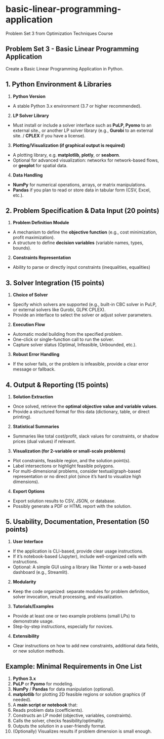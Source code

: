 # basic-linear-programming-application
Problem Set 3 from Optimization Techniques Course

## Problem Set 3 - Basic Linear Programming Application

Create a Basic Linear Programming Application in Python. 

## 1. Python Environment & Libraries

1. **Python Version**
* A stable Python 3.x environment (3.7 or higher recommended).

2. **LP Solver Library**
* Must install or include a solver interface such as **PuLP, Pyomo** to an external site., or another LP solver library (e.g., **Gurobi** to an external site. / **CPLEX** if you have a license).


3. **Plotting/Visualization (if graphical output is required)**
* A plotting library, e.g. **matplotlib, plotly**, or **seaborn**.
* Optional for advanced visualization: networkx for network-based flows, or **geoplot** for spatial data.

4. **Data Handling**
* **NumPy** for numerical operations, arrays, or matrix manipulations.
* **Pandas** if you plan to read or store data in tabular form (CSV, Excel, etc.).

## 2. Problem Specification & Data Input (20 points)

1. **Problem Definition Module**
* A mechanism to define the **objective function** (e.g., cost minimization, profit maximization).
* A structure to define **decision variables** (variable names, types, bounds).


2. **Constraints Representation**
* Ability to parse or directly input constraints (inequalities, equalities)

## 3. Solver Integration (15 points)

1. **Choice of Solver**
* Specify which solvers are supported (e.g., built-in CBC solver in PuLP, or external solvers like Gurobi, GLPK CPLEX).
* Provide an interface to select the solver or adjust solver parameters.

2. **Execution Flow**
* Automatic model building from the specified problem.
* One-click or single-function call to run the solver.
* Capture solver status (Optimal, Infeasible, Unbounded, etc.).

3. **Robust Error Handling**
* If the solver fails, or the problem is infeasible, provide a clear error message or fallback.

## 4. Output & Reporting (15 points)

1. **Solution Extraction**
* Once solved, retrieve the **optimal objective value and variable values**.
* Provide a structured format for this data (dictionary, table, or direct printing).

2. **Statistical Summaries**
* Summaries like total cost/profit, slack values for constraints, or shadow prices (dual values) if relevant.

3. **Visualization (for 2-variable or small-scale problems)**
* Plot constraints, feasible region, and the solution point(s).
* Label intersections or highlight feasible polygons.
* For multi-dimensional problems, consider textual/graph-based representation or no direct plot (since it’s hard to visualize high dimensions).

4. **Export Options**
* Export solution results to CSV, JSON, or database.
* Possibly generate a PDF or HTML report with the solution.

## 5. Usability, Documentation, Presentation (50 points)
1. **User Interface**
* If the application is CLI-based, provide clear usage instructions.
* If it’s notebook-based (Jupyter), include well-organized cells with instructions.
* Optional: A simple GUI using a library like Tkinter or a web-based dashboard (e.g., Streamlit).


2. **Modularity**
* Keep the code organized: separate modules for problem definition, solver invocation, result processing, and visualization.

3. **Tutorials/Examples**
* Provide at least one or two example problems (small LPs) to demonstrate usage.
* Step-by-step instructions, especially for novices.

4. **Extensibility**
* Clear instructions on how to add new constraints, additional data fields, or new solution methods.

## Example: Minimal Requirements in One List
1. **Python 3.x**
2. **PuLP** or **Pyomo** for modeling.
3. **NumPy** / **Pandas** for data manipulation (optional).
4. **matplotlib** for plotting 2D feasible regions or solution graphics (if needed).
5. A **main script or notebook** that:
  1. Reads problem data (coefficients).
  2. Constructs an LP model (objective, variables, constraints).
  3. Calls the solver, checks feasibility/optimality.
  4. Outputs the solution in a user-friendly format.
  5. (Optionally) Visualizes results if problem dimension is small enough.
